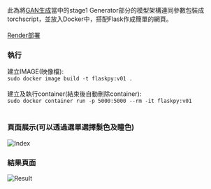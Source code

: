 此為將[GAN生成](https://github.com/ChuanYenWu/conditional_gan "link")當中的stage1 Generator部分的模型架構連同參數包裝成torchscript，並放入Docker中，搭配Flask作成簡單的網頁。<br>
<br>
[Render部署](https://docker-flask-animegan.onrender.com "link")
<br>
### 執行
建立IMAGE(映像檔):<br>
```sudo docker image build -t flaskpy:v01 .```
<br>
<br>
建立及執行container(結束後自動刪除container):<br>
```sudo docker container run -p 5000:5000 --rm -it flaskpy:v01```
<br>
<br>

### 頁面展示(可以透過選單選擇髮色及瞳色)<br>
![Index](images/index.png "Index")
<br>
### 結果頁面<br>
![Result](images/result.png "Result")
<br>

